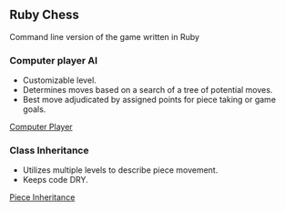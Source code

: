## Ruby Chess

Command line version of the game written in Ruby

### Computer player AI
  - Customizable level.
  - Determines moves based on a search of a tree of potential moves.
  - Best move adjudicated by assigned points for piece taking or game goals.

  [Computer Player][computer-player]


### Class Inheritance
  - Utilizes multiple levels to describe piece movement.
  - Keeps code DRY.

  [Piece Inheritance][piece-inheritance]




[computer-player]: ./lib/players/computer_player.rb
[piece-inheritance]: ./lib/pieces
